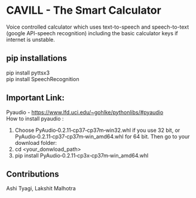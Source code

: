 # CAVILL - The Smart Calculator
Voice controlled calculator which uses text-to-speech and speech-to-text (google API-speech recognition) including the basic calculator keys if internet is unstable. 

## pip installations
pip install pyttsx3 \
pip install SpeechRecognition

## Important Link:
Pyaudio - https://www.lfd.uci.edu/~gohlke/pythonlibs/#pyaudio  \
How to install pyaudio : 
1. Choose PyAudio‑0.2.11‑cp37‑cp37m‑win32.whl if you use 32 bit, or PyAudio‑0.2.11‑cp37‑cp37m‑win_amd64.whl for 64 bit. Then go to your download folder: 
2. cd <your_donwload_path> 
3. pip install PyAudio‑0.2.11‑cp3x‑cp37m‑win_amd64.whl

## Contributions
Ashi Tyagi, Lakshit Malhotra